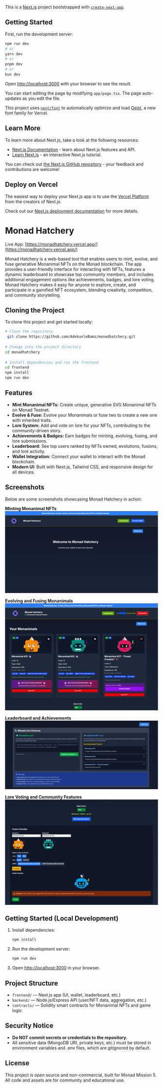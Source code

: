 This is a [Next.js](https://nextjs.org) project bootstrapped with [`create-next-app`](https://nextjs.org/docs/app/api-reference/cli/create-next-app).

## Getting Started

First, run the development server:

```bash
npm run dev
# or
yarn dev
# or
pnpm dev
# or
bun dev
```

Open [http://localhost:3000](http://localhost:3000) with your browser to see the result.

You can start editing the page by modifying `app/page.tsx`. The page auto-updates as you edit the file.

This project uses [`next/font`](https://nextjs.org/docs/app/building-your-application/optimizing/fonts) to automatically optimize and load [Geist](https://vercel.com/font), a new font family for Vercel.

## Learn More

To learn more about Next.js, take a look at the following resources:

- [Next.js Documentation](https://nextjs.org/docs) - learn about Next.js features and API.
- [Learn Next.js](https://nextjs.org/learn) - an interactive Next.js tutorial.

You can check out [the Next.js GitHub repository](https://github.com/vercel/next.js) - your feedback and contributions are welcome!

## Deploy on Vercel

The easiest way to deploy your Next.js app is to use the [Vercel Platform](https://vercel.com/new?utm_medium=default-template&filter=next.js&utm_source=create-next-app&utm_campaign=create-next-app-readme) from the creators of Next.js.

Check out our [Next.js deployment documentation](https://nextjs.org/docs/app/building-your-application/deploying) for more details.

# Monad Hatchery

Live App: [https://monadhatchery.vercel.app/](https://monadhatchery.vercel.app/)

Monad Hatchery is a web-based tool that enables users to mint, evolve, and fuse generative Monanimal NFTs on the Monad blockchain. The app provides a user-friendly interface for interacting with NFTs, features a dynamic leaderboard to showcase top community members, and includes additional engagement options like achievements, badges, and lore voting. Monad Hatchery makes it easy for anyone to explore, create, and participate in a gamified NFT ecosystem, blending creativity, competition, and community storytelling.

## Cloning the Project
To clone this project and get started locally:

```bash
# Clone the repository
 git clone https://github.com/AdekunleBamz/monadhatchery.git

# Change into the project directory
cd monadhatchery

# Install dependencies and run the frontend
cd frontend
npm install
npm run dev
```

## Features
- **Mint Monanimal NFTs:** Create unique, generative SVG Monanimal NFTs on Monad Testnet.
- **Evolve & Fuse:** Evolve your Monanimals or fuse two to create a new one with inherited traits.
- **Lore System:** Add and vote on lore for your NFTs, contributing to the community-driven story.
- **Achievements & Badges:** Earn badges for minting, evolving, fusing, and lore submissions.
- **Leaderboard:** See top users ranked by NFTs owned, evolutions, fusions, and lore activity.
- **Wallet Integration:** Connect your wallet to interact with the Monad blockchain.
- **Modern UI:** Built with Next.js, Tailwind CSS, and responsive design for all devices.

## Screenshots

Below are some screenshots showcasing Monad Hatchery in action:

**Minting Monanimal NFTs**
![Minting Monanimal NFTs](frontend/public/Screenshot1.png)

**Evolving and Fusing Monanimals**
![Evolving and Fusing Monanimals](frontend/public/Screenshot2.png)

**Leaderboard and Achievements**
![Leaderboard and Achievements](frontend/public/Screenshot3.png)

**Lore Voting and Community Features**
![Lore Voting and Community Features](frontend/public/Screenshot4.png)

## Getting Started (Local Development)

1. Install dependencies:
   ```bash
   npm install
   ```
2. Run the development server:
   ```bash
   npm run dev
   ```
3. Open [http://localhost:3000](http://localhost:3000) in your browser.

## Project Structure
- `frontend/` — Next.js app (UI, wallet, leaderboard, etc.)
- `backend/` — Node.js/Express API (user/NFT data, aggregation, etc.)
- `contracts/` — Solidity smart contracts for Monanimal NFTs and game logic

## Security Notice
- **Do NOT commit secrets or credentials to the repository.**
- All sensitive data (MongoDB URI, private keys, etc.) must be stored in environment variables and .env files, which are gitignored by default.

## License
This project is open source and non-commercial, built for Monad Mission 5. All code and assets are for community and educational use.
